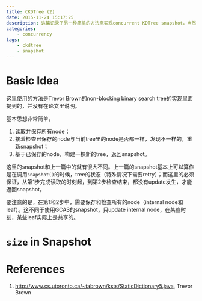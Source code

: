```yaml
---
title: CKDTree (2)
date: 2015-11-24 15:17:25
description: 这篇记录了另一种简单的方法来实现concurrent KDTree snapshot，当然简单是有代价的，那就是在snapshot的时候不允许并发的update（inset，delete）。
categories:
    - concurrency
tags:
    - ckdtree
    - snapshot
---
```


# Basic Idea

这里使用的方法是Trevor Brown的non-blocking binary search tree的[实现](http://www.cs.utoronto.ca/~tabrown/ksts/StaticDictionary5.java)里面提到的，并没有在论文里说明。

基本思想非常简单，

1. 读取并保存所有node；
2. 接着检查已保存的node与当前tree里的node是否都一样，发现不一样的，重新snapshot；
3. 基于已保存的node，构建一棵新的tree，返回snapshot。

这里的snapshot和上一篇中的就有很大不同。上一篇的snapshot基本上可以算作是在调用`snapshot()`的时候，tree的状态（特殊情况下需要retry）；而这里的必须保证，从第1步完成读取的时刻起，到第2步检查结束，都没有update发生，才能返回snapshot。

要注意的是，在第1和2步中，需要保存和检查所有的node（internal node和leaf）。这不同于使用GCAS的snapshot，只update internal node，在某些时刻，某些leaf实际上是共享的。

# `size` in Snapshot

# References

1. http://www.cs.utoronto.ca/~tabrown/ksts/StaticDictionary5.java, Trevor Brown
